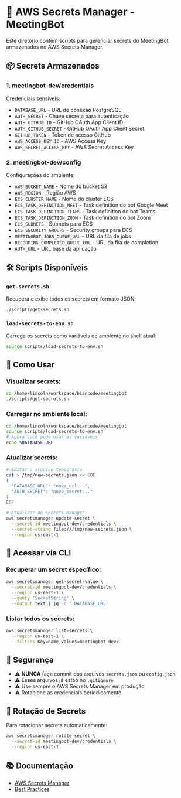 # 🔐 AWS Secrets Manager - MeetingBot

Este diretório contém scripts para gerenciar secrets do MeetingBot armazenados no AWS Secrets Manager.

## 📦 Secrets Armazenados

### 1. **meetingbot-dev/credentials**
Credenciais sensíveis:
- `DATABASE_URL` - URL de conexão PostgreSQL
- `AUTH_SECRET` - Chave secreta para autenticação
- `AUTH_GITHUB_ID` - GitHub OAuth App Client ID
- `AUTH_GITHUB_SECRET` - GitHub OAuth App Client Secret
- `GITHUB_TOKEN` - Token de acesso GitHub
- `AWS_ACCESS_KEY_ID` - AWS Access Key
- `AWS_SECRET_ACCESS_KEY` - AWS Secret Access Key

### 2. **meetingbot-dev/config**
Configurações do ambiente:
- `AWS_BUCKET_NAME` - Nome do bucket S3
- `AWS_REGION` - Região AWS
- `ECS_CLUSTER_NAME` - Nome do cluster ECS
- `ECS_TASK_DEFINITION_MEET` - Task definition do bot Google Meet
- `ECS_TASK_DEFINITION_TEAMS` - Task definition do bot Teams
- `ECS_TASK_DEFINITION_ZOOM` - Task definition do bot Zoom
- `ECS_SUBNETS` - Subnets para ECS
- `ECS_SECURITY_GROUPS` - Security groups para ECS
- `MEETINGBOT_JOBS_QUEUE_URL` - URL da fila de jobs
- `RECORDING_COMPLETED_QUEUE_URL` - URL da fila de completion
- `AUTH_URL` - URL base da aplicação

## 🛠️ Scripts Disponíveis

### `get-secrets.sh`
Recupera e exibe todos os secrets em formato JSON:
```bash
./scripts/get-secrets.sh
```

### `load-secrets-to-env.sh`
Carrega os secrets como variáveis de ambiente no shell atual:
```bash
source scripts/load-secrets-to-env.sh
```

## 📝 Como Usar

### Visualizar secrets:
```bash
cd /home/lincoln/workspace/biancode/meetingbot
./scripts/get-secrets.sh
```

### Carregar no ambiente local:
```bash
cd /home/lincoln/workspace/biancode/meetingbot
source scripts/load-secrets-to-env.sh
# Agora você pode usar as variáveis
echo $DATABASE_URL
```

### Atualizar secrets:
```bash
# Editar o arquivo temporário
cat > /tmp/new-secrets.json << EOF
{
  "DATABASE_URL": "nova_url...",
  "AUTH_SECRET": "novo_secret..."
}
EOF

# Atualizar no Secrets Manager
aws secretsmanager update-secret \
  --secret-id meetingbot-dev/credentials \
  --secret-string file:///tmp/new-secrets.json \
  --region us-east-1
```

## 🔑 Acessar via CLI

### Recuperar um secret específico:
```bash
aws secretsmanager get-secret-value \
  --secret-id meetingbot-dev/credentials \
  --region us-east-1 \
  --query 'SecretString' \
  --output text | jq -r '.DATABASE_URL'
```

### Listar todos os secrets:
```bash
aws secretsmanager list-secrets \
  --region us-east-1 \
  --filters Key=name,Values=meetingbot-dev/
```

## 🚨 Segurança

- ⚠️ **NUNCA** faça commit dos arquivos `secrets.json` ou `config.json`
- ⚠️ Esses arquivos já estão no `.gitignore`
- ⚠️ Use sempre o AWS Secrets Manager em produção
- ⚠️ Rotacione as credenciais periodicamente

## 🔄 Rotação de Secrets

Para rotacionar secrets automaticamente:
```bash
aws secretsmanager rotate-secret \
  --secret-id meetingbot-dev/credentials \
  --region us-east-1
```

## 📚 Documentação

- [AWS Secrets Manager](https://docs.aws.amazon.com/secretsmanager/)
- [Best Practices](https://docs.aws.amazon.com/secretsmanager/latest/userguide/best-practices.html)

